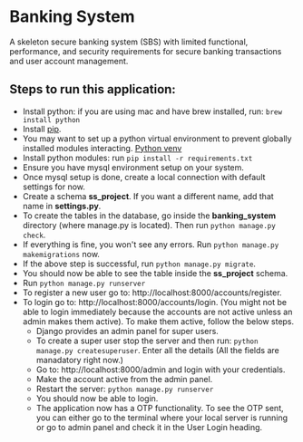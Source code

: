 # Banking System
A skeleton  secure  banking  system  (SBS) with  limited  functional, performance, and security requirements for secure banking transactions and user account management.

## Steps to run this application:
- Install python: if you are using mac and have brew installed, run: `brew install python`
- Install [pip](https://pip.pypa.io/en/stable/installing/).
- You may want to set up a python virtual environment to prevent globally installed modules interacting. [Python venv](https://docs.python.org/3/library/venv.html)
- Install python modules: run `pip install -r requirements.txt`
- Ensure you have mysql environment setup on your system.
- Once mysql setup is done, create a local connection with default settings for now.
- Create a schema **ss_project**. If you want a different name, add that name in **settings.py**.
- To create the tables in the database, go inside the **banking_system** directory (where manage.py is located). Then run `python manage.py check`.
- If everything is fine, you won't see any errors. Run `python manage.py makemigrations` now.
- If the above step is successful, run `python manage.py migrate`.
- You should now be able to see the table inside the **ss_project** schema.
- Run `python manage.py runserver` 
- To register a new user go to:  http://localhost:8000/accounts/register.
- To login go to:  http://localhost:8000/accounts/login. (You might not be able to login immediately because the accounts are not active unless an admin makes them active). To make them active, follow the below steps.
  - Django provides an admin panel for super users.
  - To create a super user stop the server and then run: `python manage.py createsuperuser`. Enter all the details (All the fields are manadatory right now.)
  - Go to: http://localhost:8000/admin and login with your credentials.
  - Make the account active from the admin panel.
  - Restart the server: `python manage.py runserver`
  - You should now be able to login.
  - The application now has a OTP functionality. To see the OTP sent, you can either go to the terminal where your local server is running or go to admin panel and check it in the User Login heading.
